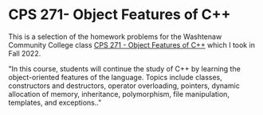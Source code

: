 # CPS 271- Object Features of C++

This is a selection of the homework problems for the Washtenaw Community College class [CPS 271 - Object Features of C++](https://catalog.wccnet.edu/current/courses/cps-271.php) which I took in Fall 2022.

"In this course, students will continue the study of C++ by learning the object-oriented features of the language. Topics include classes, constructors and destructors, operator overloading, pointers, dynamic allocation of memory, inheritance, polymorphism, file manipulation, templates, and exceptions.."
